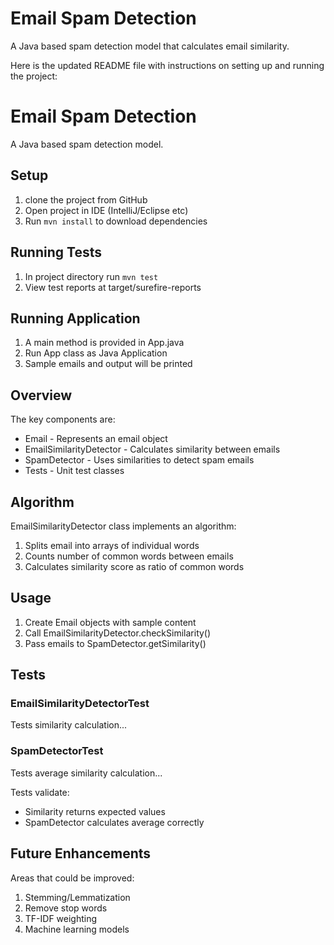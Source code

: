# Email Spam Detection

A Java based spam detection model that calculates email similarity.

Here is the updated README file with instructions on setting up and running the project:

# Email Spam Detection

A Java based spam detection model.

## Setup

1. clone the project from GitHub
1. Open project in IDE (IntelliJ/Eclipse etc)
1. Run `mvn install` to download dependencies

## Running Tests

1. In project directory run `mvn test`
1. View test reports at target/surefire-reports

## Running Application

1. A main method is provided in App.java
1. Run App class as Java Application
1. Sample emails and output will be printed

## Overview

The key components are:

- Email - Represents an email object
- EmailSimilarityDetector - Calculates similarity between emails
- SpamDetector - Uses similarities to detect spam emails
- Tests - Unit test classes

## Algorithm

EmailSimilarityDetector class implements an algorithm:

1. Splits email into arrays of individual words
1. Counts number of common words between emails
1. Calculates similarity score as ratio of common words

## Usage

1. Create Email objects with sample content
1. Call EmailSimilarityDetector.checkSimilarity()
1. Pass emails to SpamDetector.getSimilarity()

## Tests

### EmailSimilarityDetectorTest

Tests similarity calculation...

### SpamDetectorTest

Tests average similarity calculation...

Tests validate:

- Similarity returns expected values
- SpamDetector calculates average correctly

## Future Enhancements

Areas that could be improved:

1. Stemming/Lemmatization
1. Remove stop words
1. TF-IDF weighting
1. Machine learning models